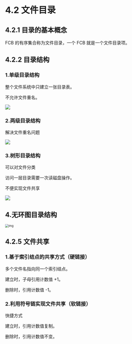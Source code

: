 # 4.2 文件目录

## 4.2.1 目录的基本概念

FCB 的有序集合称为文件目录，一个 FCB 就是一个文件目录项。

## 4.2.2 目录结构

### 1.单级目录结构

整个文件系统中只建立一张目录表。

不允许文件重名。

![](https://csnotes.oss-cn-beijing.aliyuncs.com/photos/%E5%8D%95%E7%BA%A7%E7%9B%AE%E5%BD%95%E7%BB%93%E6%9E%84.png)

### 2.两级目录结构

解决文件重名问题

![](https://csnotes.oss-cn-beijing.aliyuncs.com/photos/%E4%B8%A4%E7%BA%A7%E7%9B%AE%E5%BD%95%E7%BB%93%E6%9E%84.png)

### 3.树形目录结构

可以对文件分类

访问一层目录需要一次读磁盘操作。

不便实现文件共享

![](https://csnotes.oss-cn-beijing.aliyuncs.com/photos/%E6%A0%91%E5%BD%A2%E7%9B%AE%E5%BD%95.png)

## 4.无环图目录结构

<img src="https://csnotes.oss-cn-beijing.aliyuncs.com/photos/%E6%97%A0%E7%8E%AF%E5%9B%BE%E7%9B%AE%E5%BD%95%E7%BB%93%E6%9E%84.png" alt="img" style="zoom:67%;" />

## 4.2.5 文件共享

### 1.基于索引结点的共享方式（硬链接）

多个文件名指向同一个索引结点。

建立时，子母引用计数值 +1。

删除时，引用计数值 -1。

### 2.利用符号链实现文件共享（软链接）

快捷方式

建立时，引用计数值复制。

删除时，引用计数值不变。


